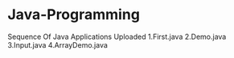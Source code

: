 # Java-Programming
Sequence Of Java Applications Uploaded
1.First.java
2.Demo.java
3.Input.java
4.ArrayDemo.java
